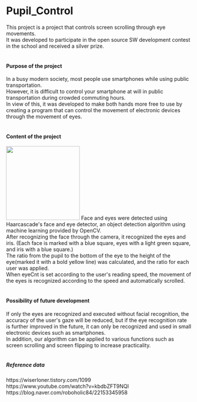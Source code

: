 # Pupil_Control

This project is a project that controls screen scrolling through eye movements.<br>
It was developed to participate in the open source SW development contest in the school and received a silver prize.<br><br>

<h4>Purpose of the project</h4>
In a busy modern society, most people use smartphones while using public transportation.<br>
However, it is difficult to control your smartphone at will in public transportation during crowded commuting hours.<br>
In view of this, it was developed to make both hands more free to use by creating a program that can control the movement of electronic devices through the movement of eyes.<br><br>

<h4>Content of the project</h4>
<img src="https://user-images.githubusercontent.com/83286706/144562399-afc410b3-a525-4ce2-bc0b-ec69d34f552d.png" width="200" height="200">
Face and eyes were detected using Haarcascade's face and eye detector, an object detection algorithm using machine learning provided by OpenCV.<br>
After recognizing the face through the camera, it recognized the eyes and iris. (Each face is marked with a blue square, eyes with a light green square, and iris with a blue square.)<br>
The ratio from the pupil to the bottom of the eye to the height of the eye(marked it with a bold yellow line) was calculated, and the ratio for each user was applied.<br>
When eyeCnt is set according to the user's reading speed, the movement of the eyes is recognized according to the speed and automatically scrolled.<br><br>

<h4>Possibility of future development</h4>
If only the eyes are recognized and executed without facial recognition, the accuracy of the user's gaze will be reduced, but if the eye recognition rate is further improved in the future, it can only be recognized and used in small electronic devices such as smartphones.<br>
In addition, our algorithm can be applied to various functions such as screen scrolling and screen flipping to increase practicality.<br><br>

<h5>Reference data</h5>
https://wiserloner.tistory.com/1099<br>
https://www.youtube.com/watch?v=kbdbZFT9NQI<br>
https://blog.naver.com/roboholic84/22153345958
